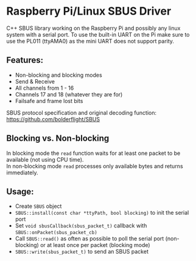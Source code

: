 # Raspberry Pi/Linux SBUS Driver
C++ SBUS library working on the Raspberry Pi and possibly any linux system with a serial port. To use the built-in UART on the Pi make sure to use the PL011 (ttyAMA0) as the mini UART does not support parity.

## Features:
- Non-blocking and blocking modes
- Send & Receive
- All channels from 1 - 16
- Channels 17 and 18 (whatever they are for)
- Failsafe and frame lost bits

SBUS protocol specification and original decoding function: https://github.com/bolderflight/SBUS

## Blocking vs. Non-blocking
In blocking mode the <code>read</code> function waits for at least one packet to be available (not using CPU time).<br>
In non-blocking mode <code>read</code> processes only available bytes and returns immediately.

## Usage:
- Create <code>SBUS</code> object
- <code>SBUS::install(const char *ttyPath, bool blocking)</code> to init the serial port
- Set <code>void sbusCallback(sbus_packet_t)</code> callback with <code>SBUS::onPacket(sbus_packet_cb)</code>
- Call <code>SBUS::read()</code> as often as possible to poll the serial port (non-blocking) or at least once per packet (blocking mode)
- <code>SBUS::write(sbus_packet_t)</code> to send an SBUS packet
